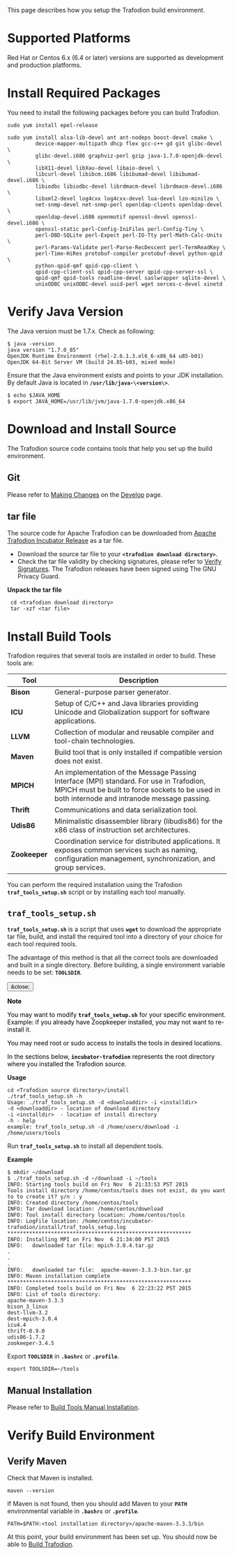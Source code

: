 <!--
  Licensed under the Apache License, Version 2.0 (the "License");
  you may not use this file except in compliance with the License.
  You may obtain a copy of the License at
 
      http://www.apache.org/licenses/LICENSE-2.0
 
  Unless required by applicable law or agreed to in writing, software
  distributed under the License is distributed on an "AS IS" BASIS,
  WITHOUT WARRANTIES OR CONDITIONS OF ANY KIND, either express or implied.
  See the License for the specific language governing permissions and
  limitations under the 
  License.
-->
This page describes how you setup the Trafodion build environment.

# Supported Platforms
Red Hat or Centos 6.x (6.4 or later) versions are supported as development and production platforms.

# Install Required Packages
You need to install the following packages before you can build Trafodion.

    sudo yum install epel-release
 
    sudo yum install alsa-lib-devel ant ant-nodeps boost-devel cmake \
             device-mapper-multipath dhcp flex gcc-c++ gd git glibc-devel \
             glibc-devel.i686 graphviz-perl gzip java-1.7.0-openjdk-devel \
             libX11-devel libXau-devel libaio-devel \
             libcurl-devel libibcm.i686 libibumad-devel libibumad-devel.i686 \
             libiodbc libiodbc-devel librdmacm-devel librdmacm-devel.i686 \
             libxml2-devel log4cxx log4cxx-devel lua-devel lzo-minilzo \
             net-snmp-devel net-snmp-perl openldap-clients openldap-devel \
             openldap-devel.i686 openmotif openssl-devel openssl-devel.i686 \
             openssl-static perl-Config-IniFiles perl-Config-Tiny \
             perl-DBD-SQLite perl-Expect perl-IO-Tty perl-Math-Calc-Units \
             perl-Params-Validate perl-Parse-RecDescent perl-TermReadKey \
             perl-Time-HiRes protobuf-compiler protobuf-devel python-qpid \
             python-qpid-qmf qpid-cpp-client \
             qpid-cpp-client-ssl qpid-cpp-server qpid-cpp-server-ssl \
             qpid-qmf qpid-tools readline-devel saslwrapper sqlite-devel \
             unixODBC unixODBC-devel uuid-perl wget xerces-c-devel xinetd

# Verify Java Version
The Java version must be 1.7.x. Check as following:

    $ java -version
    java version "1.7.0_85"
    OpenJDK Runtime Environment (rhel-2.6.1.3.el6_6-x86_64 u85-b01)
    OpenJDK 64-Bit Server VM (build 24.85-b03, mixed mode)

Ensure that the Java environment exists and points to your JDK installation. By default Java is located in **```/usr/lib/java-\<version\>```**.

    $ echo $JAVA_HOME
    $ export JAVA_HOME=/usr/lib/jvm/java-1.7.0-openjdk.x86_64

# Download and Install Source
The Trafodion source code contains tools that help you set up the build environment.
## Git
Please refer to [Making Changes](develop.html#making_changes) on the [Develop](develop.html) page.

## tar file
The source code for Apache Trafodion can be downloaded from [Apache Trafodion Incubator Release](https://dist.apache.org/repos/dist/release/incubator) as a tar file.  

* Download the source tar file to your **```<trafodion download directory>```**.
* Check the tar file validity by checking signatures, please refer to [Verify Signatures](release.html#Verify_Signatures). The Trafodion releases have been signed using The GNU Privacy Guard. 

**Unpack the tar file**
     
     cd <trafodion download directory>
     tar -xzf <tar file>

# Install Build Tools
Trafodion requires that several tools are installed in order to build. These tools are:

Tool                                   | Description
---------------------------------------|-----------------------------------------------------------------
**Bison**                              | General-purpose parser generator.
**ICU**                                | Setup of C/C++ and Java libraries providing Unicode and Globalization support for software applications.
**LLVM**                               | Collection of modular and reusable compiler and tool-chain technologies.
**Maven**                              | Build tool that is only installed if compatible version does not exist.
**MPICH**                              | An implementation of the Message Passing Interface (MPI) standard.  For use in Trafodion, MPICH must be built to force sockets to be used in both internode and intranode message passing.
**Thrift**                             | Communications and data serialization tool.
**Udis86**                             | Minimalistic disassembler library (libudis86) for the x86 class of instruction set architectures.
**Zookeeper**                          | Coordination service for distributed applications.  It exposes common services such as naming, configuration management, synchronization, and group services.

You can perform the required installation using the Trafodion **```traf_tools_setup.sh```** script or by installing each tool manually.

## ```traf_tools_setup.sh```
**```traf_tools_setup.sh```** is a script that uses **```wget```** to download the appropriate tar file, build, and install the required tool into a directory of your choice for each tool required tools.  

The advantage of this method is that all the correct tools are downloaded and built in a single directory.  Before building, a single environment variable needs to be set: **```TOOLSDIR```**.

<div class="alert alert-dismissible alert-info">
  <button type="button" class="close" data-dismiss="alert">&close;</button>
  <p style="color:black"><strong>Note</strong></p>
  <p style="color:black">You may want to modify <strong><code>traf_tools_setup.sh</code></strong> for your specific environment. Example: if you already have Zoopkeeper installed, you may not want to re-install it.</p>
  <p style="color:black">You may need root or sudo access to installs the tools in desired locations.</p>
  <p style="color:black">In the sections below, <strong><code>incubator-trafodion</code></strong> represents the root directory where you installed the Trafodion source.</p>
</div>

**Usage**

    cd <Trafodion source directory>/install
    ./traf_tools_setup.sh -h
    Usage: ./traf_tools_setup.sh -d <downloaddir> -i <installdir>
    -d <downloaddir> - location of download directory
    -i <installdir>  - location of install directory
    -h - help
    example: traf_tools_setup.sh -d /home/userx/download -i /home/userx/tools

Run **```traf_tools_setup.sh```** to install all dependent tools.

**Example**

    $ mkdir ~/download
    $ ./traf_tools_setup.sh -d ~/download -i ~/tools
    INFO: Starting tools build on Fri Nov  6 21:33:53 PST 2015
    Tools install directory /home/centos/tools does not exist, do you want to to create it? y/n : y
    INFO: Created directory /home/centos/tools
    INFO: Tar download location: /home/centos/download
    INFO: Tool install directory location: /home/centos/tools
    INFO: LogFile location: /home/centos/incubator-trafodion/install/traf_tools_setup.log
    ***********************************************************
    INFO: Installing MPI on Fri Nov  6 21:34:00 PST 2015
    INFO:   downloaded tar file: mpich-3.0.4.tar.gz
    .
    .
    .
    INFO:   downloaded tar file:  apache-maven-3.3.3-bin.tar.gz
    INFO: Maven installation complete
    ***********************************************************
    INFO: Completed tools build on Fri Nov  6 22:23:22 PST 2015
    INFO: List of tools directory:
    apache-maven-3.3.3
    bison_3_linux
    dest-llvm-3.2
    dest-mpich-3.0.4
    icu4.4
    thrift-0.9.0
    udis86-1.7.2
    zookeeper-3.4.5

Export **```TOOLSDIR```** in **```.bashrc```** or **```.profile```**.

    export TOOLSDIR=~/tools
 
## Manual Installation
Please refer to [Build Tools Manual Installation](build-tools-manual.html).

# Verify Build Environment
## Verify Maven
Check that Maven is installed.

    maven --version

If Maven is not found, then you should add Maven to your **```PATH```** environmental variable in **```.bashrc```** or **```.profile```**.

    PATH=$PATH:<tool installation directory>/apache-maven-3.3.3/bin

At this point, your build environment has been set up. You should now be able to [Build Trafodion](build.html).